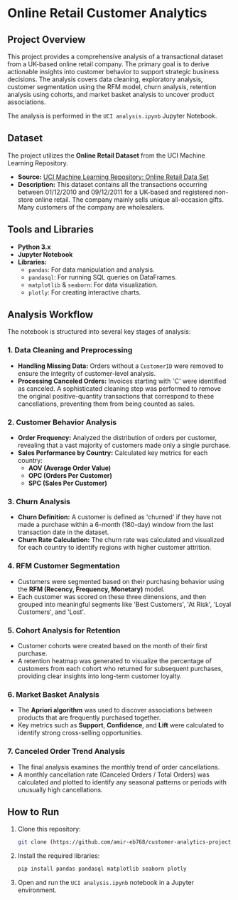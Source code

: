 # Online Retail Customer Analytics

## Project Overview

This project provides a comprehensive analysis of a transactional dataset from a UK-based online retail company. The primary goal is to derive actionable insights into customer behavior to support strategic business decisions. The analysis covers data cleaning, exploratory analysis, customer segmentation using the RFM model, churn analysis, retention analysis using cohorts, and market basket analysis to uncover product associations.

The analysis is performed in the `UCI analysis.ipynb` Jupyter Notebook.

## Dataset

The project utilizes the **Online Retail Dataset** from the UCI Machine Learning Repository.

- **Source:** [UCI Machine Learning Repository: Online Retail Data Set](https://archive.ics.uci.edu/ml/datasets/online+retail)
- **Description:** This dataset contains all the transactions occurring between 01/12/2010 and 09/12/2011 for a UK-based and registered non-store online retail. The company mainly sells unique all-occasion gifts. Many customers of the company are wholesalers.

## Tools and Libraries

- **Python 3.x**
- **Jupyter Notebook**
- **Libraries:**
  - `pandas`: For data manipulation and analysis.
  - `pandasql`: For running SQL queries on DataFrames.
  - `matplotlib` & `seaborn`: For data visualization.
  - `plotly`: For creating interactive charts.

## Analysis Workflow

The notebook is structured into several key stages of analysis:

### 1. Data Cleaning and Preprocessing
- **Handling Missing Data:** Orders without a `CustomerID` were removed to ensure the integrity of customer-level analysis.
- **Processing Canceled Orders:** Invoices starting with 'C' were identified as canceled. A sophisticated cleaning step was performed to remove the original positive-quantity transactions that correspond to these cancellations, preventing them from being counted as sales.

### 2. Customer Behavior Analysis
- **Order Frequency:** Analyzed the distribution of orders per customer, revealing that a vast majority of customers made only a single purchase.
- **Sales Performance by Country:** Calculated key metrics for each country:
  - **AOV (Average Order Value)**
  - **OPC (Orders Per Customer)**
  - **SPC (Sales Per Customer)**

### 3. Churn Analysis
- **Churn Definition:** A customer is defined as 'churned' if they have not made a purchase within a 6-month (180-day) window from the last transaction date in the dataset.
- **Churn Rate Calculation:** The churn rate was calculated and visualized for each country to identify regions with higher customer attrition.

### 4. RFM Customer Segmentation
- Customers were segmented based on their purchasing behavior using the **RFM (Recency, Frequency, Monetary)** model.
- Each customer was scored on these three dimensions, and then grouped into meaningful segments like 'Best Customers', 'At Risk', 'Loyal Customers', and 'Lost'.

### 5. Cohort Analysis for Retention
- Customer cohorts were created based on the month of their first purchase.
- A retention heatmap was generated to visualize the percentage of customers from each cohort who returned for subsequent purchases, providing clear insights into long-term customer loyalty.

### 6. Market Basket Analysis
- The **Apriori algorithm** was used to discover associations between products that are frequently purchased together.
- Key metrics such as **Support**, **Confidence**, and **Lift** were calculated to identify strong cross-selling opportunities.

### 7. Canceled Order Trend Analysis
- The final analysis examines the monthly trend of order cancellations.
- A monthly cancellation rate (Canceled Orders / Total Orders) was calculated and plotted to identify any seasonal patterns or periods with unusually high cancellations.

## How to Run

1. Clone this repository:
   ```bash
   git clone (https://github.com/amir-eb768/customer-analytics-project/)
   ```
2. Install the required libraries:
   ```bash
   pip install pandas pandasql matplotlib seaborn plotly
   ```
3. Open and run the `UCI analysis.ipynb` notebook in a Jupyter environment.
